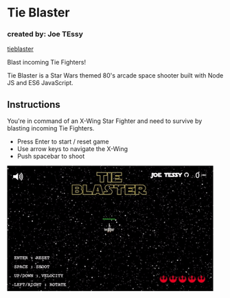 # Tie Blaster
### created by: Joe TEssy

[tieblaster][tieblaster]

Blast incoming Tie Fighters!

Tie Blaster is a Star Wars themed 80's arcade space shooter built with Node JS and ES6 JavaScript.

[tieblaster]: https://www.joetessy.life/tie-blaster

## Instructions

You're in command of an X-Wing Star Fighter and need to survive by blasting incoming Tie Fighters.

- Press Enter to start / reset game
- Use arrow keys to navigate the X-Wing
- Push spacebar to shoot


![Alt Text](/lib/img/gif.gif/)
